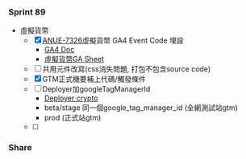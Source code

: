 ### Sprint 89
* 虛擬貨幣
	* [x] [ANUE-7326](https://cnyesrd.atlassian.net/browse/ANUE-7326)虛擬貨幣 GA4 Event Code 埋設
		* [GA4 Doc](https://cnyesrd.atlassian.net/wiki/spaces/PS/pages/2007400449/GA4)
		* [虛擬貨幣GA Sheet](https://docs.google.com/spreadsheets/d/1koB7grGN9jhUV15YgoJMVhZxp41xf6vh0tiZvmFPqEs/edit#gid=163482917)
	* [ ] 共用元件改寫(css消失問題, 打包不包含source code)
	* [x] GTM正式機要補上代碼/觸發條件
	* [ ] Deployer加googleTagManagerId
		* [Deployer crypto](https://gitlab.cnyes.cool/deployer/fe-crypto)
		* beta/stage 同一個google_tag_manager_id (全網測試站gtm)
		* prod (正式站gtm)
	* [ ] 


### Share